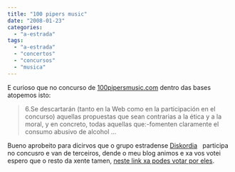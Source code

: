```yaml
---
title: "100 pipers music"
date: "2008-01-23"
categories: 
  - "a-estrada"
tags: 
  - "a-estrada"
  - "concertos"
  - "concursos"
  - "musica"
---
```


E curioso que no concurso de [100pipersmusic.com](http://100pipersmusic.com/) dentro das bases atopemos isto:

> 6.Se descartarán (tanto en la Web como en la participación en el concurso) aquellas propuestas que sean contrarias a la ética y a la moral, y en concreto, todas aquellas que:-fomenten claramente el consumo abusivo de alcohol ...

Bueno aprobeito para dicirvos que o grupo estradense [Diskordia](http://diskordia.weboficial.com/)   participa no concusro e van de terceiros, dende o meu blog animos e xa vos votei espero que o resto da xente tamen, [neste link xa podes votar por eles](http://100pipersmusic.com/detalle_banda.php?id=39).
